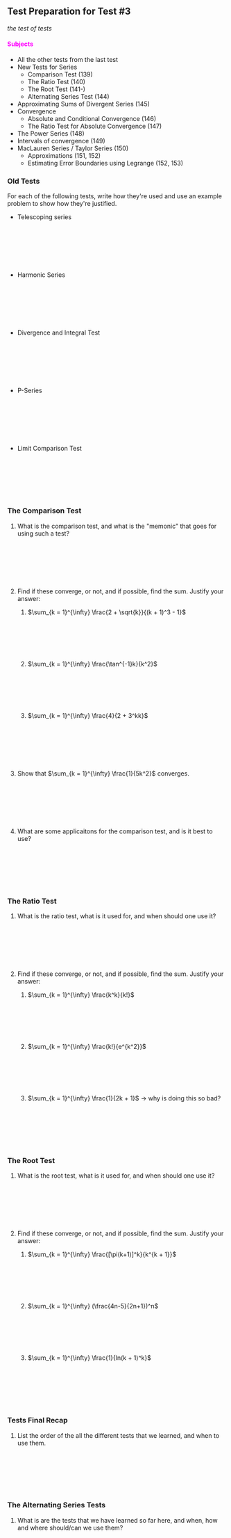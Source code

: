 ## Test Preparation for Test #3

_the test of tests_

#### <font color="magenta"> Subjects </font>

- All the other tests from the last test
- New Tests for Series
  - Comparison Test (139)
  - The Ratio Test (140)
  - The Root Test (141-)
  - Alternating Series Test (144)
- Approximating Sums of Divergent Series (145)
- Convergence
  - Absolute and Conditional Convergence (146)
  - The Ratio Test for Absolute Convergence (147)
- The Power Series (148)
- Intervals of convergence (149)
- MacLauren Series / Taylor Series (150)
  - Approximations (151, 152)
  - Estimating Error Boundaries using Legrange (152, 153)

### Old Tests

For each of the following tests, write how they're used and use an example problem to show how they're justified.

- Telescoping series
  <br><br><br><br><br><br><br>

- Harmonic Series
  <br><br><br><br><br><br><br>

- Divergence and Integral Test
  <br><br><br><br><br><br><br>

- P-Series
  <br><br><br><br><br><br><br>

- Limit Comparison Test
  <br><br><br><br><br><br><br>

### The Comparison Test

1. What is the comparison test, and what is the "memonic" that goes for using such a test?
   <br><br><br><br><br><br><br>

2. Find if these converge, or not, and if possible, find the sum. Justify your answer:
   1. $\sum_{k = 1}^{\infty} \frac{2 + \sqrt{k}}{(k + 1)^3 - 1}$
      <br><br><br><br><br><br><br>
   2. $\sum_{k = 1}^{\infty} \frac{\tan^{-1}k}{k^2}$
      <br><br><br><br><br><br><br>
   3. $\sum_{k = 1}^{\infty} \frac{4}{2 + 3^kk}$
      <br><br><br><br><br><br><br>
3. Show that $\sum_{k = 1}^{\infty} \frac{1}{5k^2}$ converges.
   <br><br><br><br><br><br><br>

4. What are some applicaitons for the comparison test, and is it best to use?
   <br><br><br><br><br><br><br>

### The Ratio Test

1. What is the ratio test, what is it used for, and when should one use it?
   <br><br><br><br><br><br><br>

2. Find if these converge, or not, and if possible, find the sum. Justify your answer:
   1. $\sum_{k = 1}^{\infty} \frac{k^k}{k!}$
      <br><br><br><br><br><br><br>
   2. $\sum_{k = 1}^{\infty} \frac{k!}{e^{k^2}}$
      <br><br><br><br><br><br><br>
   3. $\sum_{k = 1}^{\infty} \frac{1}{2k + 1}$ -> why is doing this so bad?
      <br><br><br><br><br><br><br>

### The Root Test

1. What is the root test, what is it used for, and when should one use it?
   <br><br><br><br><br><br><br>

2. Find if these converge, or not, and if possible, find the sum. Justify your answer:
   1. $\sum_{k = 1}^{\infty} \frac{[\pi(k+1)]^k}{k^{k + 1}}$
      <br><br><br><br><br><br><br>
   2. $\sum_{k = 1}^{\infty} (\frac{4n-5}{2n+1})^n$
      <br><br><br><br><br><br><br>
   3. $\sum_{k = 1}^{\infty} \frac{1}{ln(k + 1)^k}$
      <br><br><br><br><br><br><br>

### Tests Final Recap

1. List the order of the all the different tests that we learned, and when to use them.
    <br><br><br><br><br><br><br>

### The Alternating Series Tests

1. What is are the tests that we have learned so far here, and when, how and where should/can we use them?
    <br><br><br><br><br><br><br>
